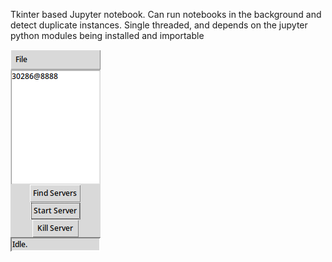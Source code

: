 Tkinter based Jupyter notebook. Can run notebooks in the background and detect duplicate instances. Single threaded, and depends on the jupyter python modules being installed and importable

![Screenshot of the GUI window](./screenshot.png)

